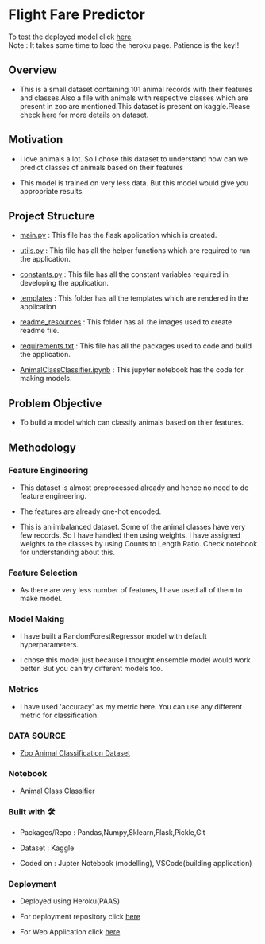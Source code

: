 # Flight Fare Predictor

To test the deployed model click [here](https://zoo-animal-class-deploy.herokuapp.com/).<br/>
Note : It takes some time to load the heroku page. Patience is the key!!

## Overview
- This is a small dataset containing 101 animal records with their features and classes.Also a file with animals with respective classes which are present in zoo are mentioned.This dataset is present on kaggle.Please check [here](https://www.kaggle.com/uciml/zoo-animal-classification) for more details on dataset. 

## Motivation
- I love animals a lot. So I chose this dataset to understand how can we predict classes of animals based on their features

-  This model is trained on very less data. But this model would give you appropriate results.

## Project Structure
- [main.py](https://github.com/Pratik872/ML/blob/main/E2E%20Project/FlightFarePredictor/main.py) : This file has the flask application which is created.

- [utils.py](https://github.com/Pratik872/ML/blob/main/E2E%20Project/FlightFarePredictor/utils.py) : This file has all the helper functions which are required to run the application.

- [constants.py](https://github.com/Pratik872/ML/blob/main/E2E%20Project/FlightFarePredictor/constants.py) : This file has all the constant variables required in developing the application.

- [templates](https://github.com/Pratik872/ML/blob/main/E2E%20Project/FlightFarePredictor/templates) : This folder has all the templates which are rendered in the application

- [readme_resources](https://github.com/Pratik872/ML/blob/main/E2E%20Project/FlightFarePredictor/readme_resources) : This folder has all the images used to create readme file.

- [requirements.txt](https://github.com/Pratik872/ML/blob/main/E2E%20Project/FlightFarePredictor/requirements.txt) : This file has all the packages used to code and build the application.

- [AnimalClassClassifier.ipynb](https://github.com/Pratik872/ML/blob/main/E2E%20Project/FlightFarePredictor/Flight%20Fare%20Prediction.ipynb) : This jupyter notebook has the code for making models.

## Problem Objective
- To build a model which can classify animals based on thier features.

## Methodology

### Feature Engineering
- This dataset is almost preprocessed already and hence no need to do feature engineering.

- The features are already one-hot encoded.

- This is an imbalanced dataset. Some of the animal classes have very few records. So I have handled then using weights. I have assigned weights to the classes by using Counts to Length Ratio. Check notebook for understanding about this.

### Feature Selection
- As there are very less number of features, I have used all of them to make model.

### Model Making

- I have built a RandomForestRegressor model with default hyperparameters.

- I chose this model just because I thought ensemble model would work better. But you can try different models too.

### Metrics

- I have used 'accuracy' as my metric here. You can use any different metric for classification.


### DATA SOURCE
- [Zoo Animal Classification Dataset](https://www.kaggle.com/uciml/zoo-animal-classificatio)

### Notebook
- [Animal Class Classifier](https://github.com/Pratik872/ML/blob/main/E2E%20Project/FlightFarePredictor/Flight%20Fare%20Prediction.ipynb)

### Built with 🛠️
- Packages/Repo : Pandas,Numpy,Sklearn,Flask,Pickle,Git

- Dataset : Kaggle

- Coded on : Jupter Notebook (modelling), VSCode(building application)

### Deployment
- Deployed using Heroku(PAAS)

- For deployment repository click [here](https://github.com/Pratik872/ML/tree/deployAnimalClassify)

- For Web Application click [here](https://zoo-animal-class-deploy.herokuapp.com/)
